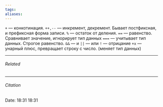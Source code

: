 ```yaml
---
tags: 
aliases: 
---
```

``+`` — конкотинация.
``++,--`` — инкремент, декремент. Бывает постфиксная, и префиксная форма записи.
``%`` — остаток от деления.
``==`` — равенство. Сравнивает значение, игнорирует тип данных
``===`` — учитывает тип данных. Строгое равенство.
``&&`` — и
``||`` — или
`!` — отрицание
`+x` — унарный плюс, превращает строку с число. (меняет тип данных)

---
###### Related 
---
###### Citation
Date: 18:31 18:31
